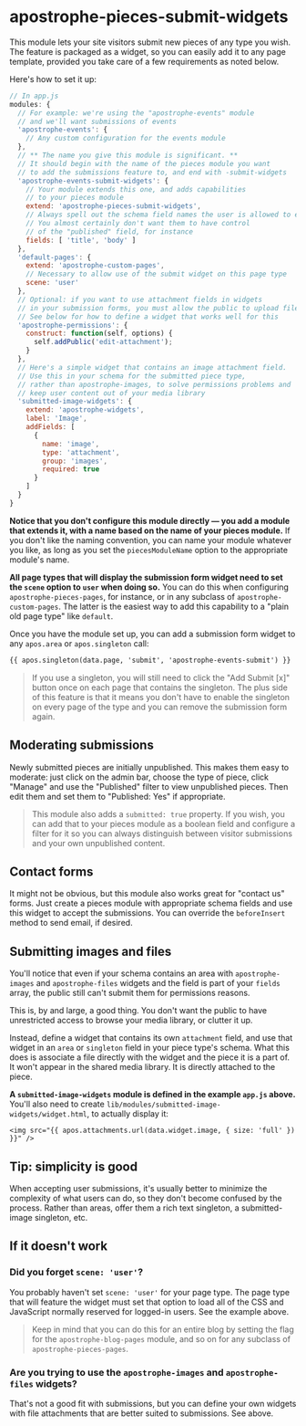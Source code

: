 # apostrophe-pieces-submit-widgets

This module lets your site visitors submit new pieces of any type you wish. The feature is packaged as a widget, so you can easily add it to any page template, provided you take care of a few requirements as noted below.

Here's how to set it up:

```javascript
// In app.js
modules: {
  // For example: we're using the "apostrophe-events" module
  // and we'll want submissions of events
  'apostrophe-events': {
    // Any custom configuration for the events module
  },
  // ** The name you give this module is significant. **
  // It should begin with the name of the pieces module you want
  // to add the submissions feature to, and end with -submit-widgets
  'apostrophe-events-submit-widgets': {
    // Your module extends this one, and adds capabilities
    // to your pieces module
    extend: 'apostrophe-pieces-submit-widgets',
    // Always spell out the schema field names the user is allowed to edit.
    // You almost certainly don't want them to have control
    // of the "published" field, for instance
    fields: [ 'title', 'body' ]
  },
  'default-pages': {
    extend: 'apostrophe-custom-pages',
    // Necessary to allow use of the submit widget on this page type
    scene: 'user'
  },
  // Optional: if you want to use attachment fields in widgets
  // in your submission forms, you must allow the public to upload files.
  // See below for how to define a widget that works well for this
  'apostrophe-permissions': {
    construct: function(self, options) {
      self.addPublic('edit-attachment');
    }
  },
  // Here's a simple widget that contains an image attachment field.
  // Use this in your schema for the submitted piece type,
  // rather than apostrophe-images, to solve permissions problems and
  // keep user content out of your media library
  'submitted-image-widgets': {
    extend: 'apostrophe-widgets',
    label: 'Image',
    addFields: [
      {
        name: 'image',
        type: 'attachment',
        group: 'images',
        required: true
      }
    ]
  }  
}
```

**Notice that you don't configure this module directly — you add a module that extends it, with a name based on the name of your pieces module.** If you don't like the naming convention, you can name your module whatever you like, as long as you set the `piecesModuleName` option to the appropriate module's name.

**All page types that will display the submission form widget need to set the `scene` option to `user` when doing so.** You can do this when configuring `apostrophe-pieces-pages`, for instance, or in any subclass of `apostrophe-custom-pages`. The latter is the easiest way to add this capability to a "plain old page type" like `default`.

Once you have the module set up, you can add a submission form widget to any `apos.area` or `apos.singleton` call:

```markdown
{{ apos.singleton(data.page, 'submit', 'apostrophe-events-submit') }}
```

> If you use a singleton, you will still need to click the "Add Submit [x]" button once on each page that contains the singleton. The plus side of this feature is that it means you don't have to enable the singleton on every page of the type and you can remove the submission form again.

## Moderating submissions

Newly submitted pieces are initially unpublished. This makes them easy to moderate: just click on the admin bar, choose the type of piece, click "Manage" and use the "Published" filter to view unpublished pieces. Then edit them and set them to "Published: Yes" if appropriate.

> This module also adds a `submitted: true` property. If you wish, you can add that to your pieces module as a boolean field and configure a filter for it so you can always distinguish between visitor submissions and your own unpublished content.

## Contact forms

It might not be obvious, but this module also works great for "contact us" forms. Just create a pieces module with appropriate schema fields and use this widget to accept the submissions. You can override the `beforeInsert` method to send email, if desired.

## Submitting images and files

You'll notice that even if your schema contains an area with `apostrophe-images` and `apostrophe-files` widgets and the field is part of your `fields` array, the public still can't submit them for permissions reasons.

This is, by and large, a good thing. You don't want the public to have unrestricted access to browse your media library, or clutter it up.

Instead, define a widget that contains its own `attachment` field, and use that widget in an `area` or `singleton` field in your piece type's schema. What this does is associate a file directly with the widget and the piece it is a part of. It won't appear in the shared media library. It is directly attached to the piece.

**A `submitted-image-widgets` module is defined in the example `app.js` above.** You'll also need to create `lib/modules/submitted-image-widgets/widget.html`, to actually display it:

```
<img src="{{ apos.attachments.url(data.widget.image, { size: 'full' }) }}" />
```

## Tip: simplicity is good

When accepting user submissions, it's usually better to minimize the complexity of what users can do, so they don't become confused by the process. Rather than areas, offer them a rich text singleton, a submitted-image singleton, etc.

## If it doesn't work

### Did you forget `scene: 'user'`?

You probably haven't set `scene: 'user'` for your page type. The page type that will feature the widget must set that option to load all of the CSS and JavaScript normally reserved for logged-in users. See the example above.

> Keep in mind that you can do this for an entire blog by setting the flag for the `apostrophe-blog-pages` module, and so on for any subclass of `apostrophe-pieces-pages`.

### Are you trying to use the `apostrophe-images` and `apostrophe-files` widgets?

That's not a good fit with submissions, but you can define your own widgets with file attachments that are better suited to submissions. See above.

